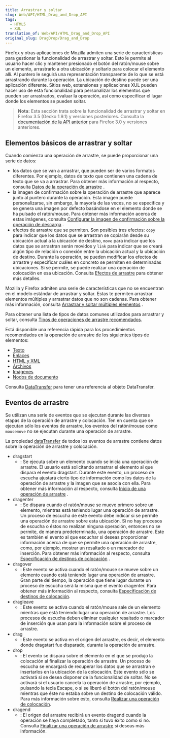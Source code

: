 ```yaml
---
title: Arrastrar y soltar
slug: Web/API/HTML_Drag_and_Drop_API
tags:
  - HTML5
  - XUL
translation_of: Web/API/HTML_Drag_and_Drop_API
original_slug: DragDrop/Drag_and_Drop
---
```


Firefox y otras aplicaciones de Mozilla admiten una serie de características para gestionar la funcionalidad de arrastrar y soltar. Esto le permite al usuario hacer clic y mantener presionado el botón del ratón/mouse sobre un elemento, arrastrarlo a otra ubicación y soltarlo para colocar el elemento allí. Al puntero le seguirá una representación transparente de lo que se está arrastrando durante la operación. La ubicación de destino puede ser una aplicación diferente. Sitios web, extensiones y aplicaciones XUL pueden hacer uso de esta funcionalidad para personalizar los elementos que pueden ser arrastrados, evaluar la operación, así como especificar el lugar donde los elementos se pueden soltar.

> **Nota:** Esta sección trata sobre la funcionalidad de arrastrar y soltar en Firefox 3.5 (Gecko 1.9.1) y versiones posteriores. Consulta la [documentación de la API anterior](/es/docs/Drag_and_Drop) para Firefox 3.0 y versiones anteriores.

## Elementos básicos de arrastrar y soltar

Cuando comienza una operación de arrastre, se puede proporcionar una serie de datos:

- los datos que se van a arrastrar, que pueden ser de varios formatos diferentes. Por ejemplo, datos de texto que contienen una cadena de texto que se va a arrastrar. Para obtener más información al respecto, consulta [Datos de la operación de arrastre](/es/docs/DragDrop/Drag_Operations#dragdata) .
- la imagen de confirmación sobre la operación de arrastre que aparece junto al puntero durante la operación. Esta imagen puede personalizarse, sin embargo, la mayoría de las veces, no se especifica y se genera una imagen por defecto basándose en el elemento donde se ha pulsado el ratón/mouse. Para obtener más información acerca de estas imágenes, consulta [Configurar la imagen de confirmación sobre la operación de descarga](/es/docs/DragDrop/Drag_Operations#dragfeedback) .
- efectos de arrastre que se permiten. Son posibles tres efectos: `copy` para indicar que los datos que se arrastran se copiarán desde su ubicación actual a la ubicación de destino, `move` para indicar que los datos que se arrastran serán movidos y `link` para indicar que se creará algún tipo de relación o conexión entre la ubicación actual y la ubicación de destino. Durante la operación, se pueden modificar los efectos de arrastre y especificar cuáles en concreto se permiten en determinadas ubicaciones. Si se permite, se puede realizar una operación de colocación en esa ubicación. Consulta [Efectos de arrastre](/es/docs/DragDrop/Drag_Operations#drageffects) para obtener más detalles.

Mozilla y Firefox admiten una serie de características que no se encuentran en el modelo estándar de arrastrar y soltar. Estas te permiten arrastrar elementos múltiples y arrastrar datos que no son cadenas. Para obtener más información, consulta [Arrastrar y soltar múltiples elementos](/es/docs/DragDrop/Dragging_and_Dropping_Multiple_Items) .

Para obtener una lista de tipos de datos comunes utilizados para arrastrar y soltar, consulta [Tipos de operaciones de arrastre recomendados](/es/docs/DragDrop/Recommended_Drag_Types).

Está disponible una referencia rápida para los procedimientos recomendados en la operación de arrastre de los siguientes tipos de elementos:

- [Texto](/es/docs/DragDrop/Recommended_Drag_Types#text)
- [Enlaces](/es/docs/DragDrop/Recommended_Drag_Types#link)
- [HTML y XML](/es/docs/DragDrop/Recommended_Drag_Types#html)
- [Archivos](/es/docs/DragDrop/Recommended_Drag_Types#file)
- [Imágenes](/es/docs/DragDrop/Recommended_Drag_Types#image)
- [Nodos de documento](/es/docs/DragDrop/Recommended_Drag_Types#node)

Consulta [DataTransfer](/es/docs/DragDrop/DataTransfer) para tener una referencia al objeto DataTransfer.

## Eventos de arrastre

Se utilizan una serie de eventos que se ejecutan durante las diversas etapas de la operación de arrastre y colocación. Ten en cuenta que se ejecutan sólo los eventos de arrastre, los eventos del ratón/mouse como `mousemove` no se ejecutan durante una operación de arrastre.

La propiedad [dataTransfer](/es/docs/DragDrop/DataTransfer) de todos los eventos de arrastre contiene datos sobre la operación de arrastre y colocación.

- dragstart
  - : Se ejecuta sobre un elemento cuando se inicia una operación de arrastre. El usuario está solicitando arrastrar el elemento al que dispara el evento dragstart. Durante este evento, un proceso de escucha ajustará cierto tipo de información como los datos de la operación de arrastre y la imagen que se asocia con ella. Para obtener más información al respecto, consulta [Inicio de una operación de arrastre](/es/docs/DragDrop/Drag_Operations#dragstart) .
- dragenter
  - : Se dispara cuando el ratón/mouse se mueve primero sobre un elemento, mientras está teniendo lugar una operación de arrastre. Un proceso de escucha de este evento debe indicar si se permite una operación de arrastre sobre esta ubicación. Si no hay procesos de escucha o éstos no realizan ninguna operación, entonces no se permite, de manera predeterminada, una operación de arrastre. Este es también el evento al que escuchar si deseas proporcionar información acerca de que se permite una operación de arrastre, como, por ejemplo, mostrar un resaltado o un marcador de inserción. Para obtener más información al respecto, consulta [Especificación de destinos de colocación](/es/docs/DragDrop/Drag_Operations#droptargets) .
- dragover
  - : Este evento se activa cuando el ratón/mouse se mueve sobre un elemento cuando está teniendo lugar una operación de arrastre. Gran parte del tiempo, la operación que tiene lugar durante un proceso de escucha será la misma que el evento dragenter. Para obtener más información al respecto, consulta [Especificación de destinos de colocación](/es/docs/DragDrop/Drag_Operations#droptargets).
- dragleave
  - : Este evento se activa cuando el ratón/mouse sale de un elemento mientras que está teniendo lugar una operación de arrastre. Los procesos de escucha deben eliminar cualquier resaltado o marcador de inserción que usan para la información sobre el proceso de arrastre.
- drag
  - : Este evento se activa en el origen del arrastre, es decir, el elemento donde dragstart fue disparado, durante la operación de arrastre.
- drop
  - : El evento se dispara sobre el elemento en el que se produjo la colocación al finalizar la operación de arrastre. Un proceso de escucha se encargará de recuperar los datos que se arrastran e insertarlos en la ubicación de la colocación. Este evento sólo se activará si se desea disponer de la funcionalidad de soltar. No se activará si el usuario cancela la operación de arrastre, por ejemplo, pulsando la tecla Escape, o si se liberó el botón del ratón/mouse mientras que éste no estaba sobre un destino de colocación válido. Para más información sobre esto, consulta [Realizar una operación de colocación](/es/docs/DragDrop/Drag_Operations#drop).
- dragend
  - : El origen del arrastre recibirá un evento dragend cuando la operación se haya completado, tanto si tuvo éxito como si no. Consulta [Finalizar una operación de arrastre](/es/docs/DragDrop/Drag_Operations#dragend) si deseas más información.
